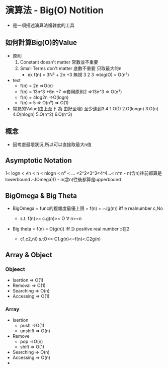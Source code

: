 # 演算法 - Big(O) Notition
* 是一項描述演算法複雜度的工具

## 如何計算Big(O)的Value
* 原則
    1. Constant doesn't matter 常數並不重要
    2. Small Terms don't matter 底數不重要 只取最大的n 
        - ex f(n) = 3N² + 2n +3 無視 3 2 3 =>big(O) = O(n²)
* text 
    * f(n) = 2n =>O(n)
    * f(n) = 13n^3 +6n +7 =>套用原則2 =>13n^3 => O(n³)
    * f(n) = 4log2n =>O(logn)
    * f(n) = 5 => O(n⁰) => O(1)
* 常見的Value(由上至下 為 由好至壞) 至少達到3.4
    1.O(1)
    2.O(longn)
    3.O(n)
    4.O(nlogn)
    5.O(n^2)
    6.O(n^3)
## 概念
- 因考慮最壞狀況,所以可以直接取最大n值

## Asymptotic Notation
1< logn < √n < n < nlogn < n² < ... <2^2<3^3<4^4...< n^n
    - n(含n)往前都算是lowerbound ⌒(Omega)()
    - n(含n)往後都算是upperbound
    
##    BigOmega & Big Theta
-    BigOmega = func的複雜度最優上限 = f(n) = ⌒(g(n)) iff ∋ realnumber c,No
        -    s.t. f(n)>= c.g(n)>= O ∀ n>=n

-    Big theta =  f(n) = O(g(n)) iff ∋ positive real number ::在2
        -    c1,c2,n0 s.tO<= C1.g(n)<=f(n)<.C2g(n)
    
## Array & Object

### Objeect
-    Isertion => O(1)
-    Removal => O(1)
-    Searching => O(n)
-    Accessing => O(1)

### Array
- Isertion
    - push =>O(1)
    - unshift => O(n)
- Remove
    - pop =>O(n)
    - shift => O(1)
- Searching => O(n)
- Accessing => O(n)
- 